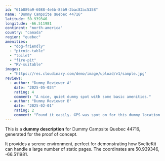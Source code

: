 ```yaml
---
id: "61b889a9-6088-4e6b-85b9-2bac82ac5358"
name: "Dummy Campsite Quebec 44716"
latitude: 50.939346
longitude: -66.511981
continent: "north-america"
country: "canada"
region: "quebec"
amenities:
  - "dog-friendly"
  - "picnic-table"
  - "toilet"
  - "fire-pit"
  - "RV-suitable"
images:
  - "https://res.cloudinary.com/demo/image/upload/v1/sample.jpg"
reviews:
  - author: "Dummy Reviewer A"
    date: "2025-05-024"
    rating: 4
    comment: "A nice, quiet dummy spot with some basic amenities."
  - author: "Dummy Reviewer B"
    date: "2025-02-01"
    rating: 2
    comment: "Found it easily. GPS was spot on for this dummy location."
---
```


This is a **dummy description** for Dummy Campsite Quebec 44716, generated for the proof of concept.

It provides a serene environment, perfect for demonstrating how SvelteKit can handle a large number of static pages. The coordinates are 50.939346, -66.511981.
